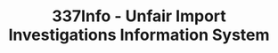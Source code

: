 ---
layout: default
bigquery: https://console.cloud.google.com/bigquery?p=patents-public-data&d=usitc_investigations&page=dataset&project=sheets-management-319211
citation: US International Trade Commission 337Info Unfair Import Investigations Information
  System
contributors: US International Trade Comission
cost: None
description: US International Trade Commission 337Info Unfair Import Investigations
  Information System contains data on investigations done under Section 337. Section
  337 declares the infringement of certain statutory intellectual property rights
  and other forms of unfair competition in import trade to be unlawful practices.
  Most Section 337 investigations involve allegations of patent or registered trademark
  infringement.
documentation: FAQ and tutorial available on the site
last_edit: 04/10/2022, 05:34:53
location: https://pubapps2.usitc.gov/337external/
maintained_by: US International Trade Comission
schema_fields:
- ouiiAttorney
- aljAssigned
- docketNo
- actualStartDateEvidHear
- finalIdOnViolationIssue
- title
- teoIdDueDate
- finalDetNoViolation
- patentNumbers
- scheduledEndDateEvidHear
- endDateMarkmanHearing
- ouiiParticipation
- trademarkNumbers
- currentStatus
- finalDetViolation
- investigationTermDate
- targetDate
- finalIdOnViolationDue
- startDateMarkmanHearing
- actualEndDateEvidHear
- teoReliefGranted
- htsNumbers
- scheduledStartDateEvidHear
- id
- markmanHearing
- complainant
- internalRemand
- teoProceedingInvolved
- dateOfPublicationFrNotice
- teoIdIssueDate
- patentNumber
- investigationNo
- gcAttorney
- issueDateOtherNonFinal
- publication_number
- currentActiveALJ
- dateComplaintFiled
- lastUpdated
- respondent
- cafcAppeals
- investigationType
- invUnfairAct
- copyrightNumbers
- dateCreated
shortname: unfair_import_investigations
tags:
- import
- legal
- trade
timeframe: 2008-2021 (prior to 2008 downloadable as a JSON file)
title: 337Info - Unfair Import Investigations Information System
uuid: 2721f5ec-e599-4890-9265-9706719fc71e
---
